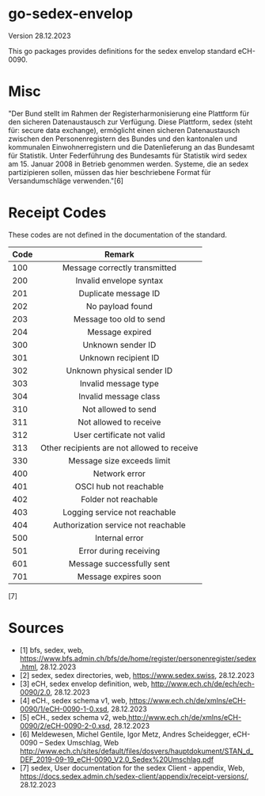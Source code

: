 # go-sedex-envelop
Version 28.12.2023

This go packages provides definitions for the sedex envelop standard eCH-0090.

# Misc
"Der Bund stellt im Rahmen der Registerharmonisierung eine Plattform für den sicheren Datenaustausch zur Verfügung. Diese Plattform, sedex (steht für: secure data exchange), 
ermöglicht einen sicheren Datenaustausch zwischen den Personenregistern des Bundes und
den kantonalen und kommunalen Einwohnerregistern und die Datenlieferung an das Bundesamt für Statistik.
Unter Federführung des Bundesamts für Statistik wird sedex am 15. Januar 2008 in Betrieb
genommen werden.
Systeme, die an sedex partizipieren sollen, müssen das hier beschriebene Format für Versandumschläge verwenden."[6]

# Receipt Codes
These codes are not defined in the documentation of the standard.

| Code    |   Remark |
|----------|:-------------:|
100 |   Message correctly transmitted
200 |   Invalid envelope syntax
201 |   Duplicate message ID
202 |   No payload found
203 |   Message too old to send
204 |   Message expired
300 |   Unknown sender ID
301 |   Unknown recipient ID
302 |   Unknown physical sender ID
303 |   Invalid message type
304 |   Invalid message class
310 |   Not allowed to send
311 |   Not allowed to receive
312 |   User certificate not valid
313 |   Other recipients are not allowed to receive
330 |   Message size exceeds limit
400 |   Network error
401 |   OSCI hub not reachable
402 |   Folder not reachable
403 |   Logging service not reachable
404 |   Authorization service not reachable
500 |   Internal error
501 |   Error during receiving
601 |   Message successfully sent
701 |   Message expires soon

[7]

# Sources
- [1] bfs, sedex, web, https://www.bfs.admin.ch/bfs/de/home/register/personenregister/sedex.html, 28.12.2023
- [2] sedex, sedex directories, web, https://www.sedex.swiss, 28.12.2023
- [3] eCH, sedex envelop definition, web, http://www.ech.ch/de/ech/ech-0090/2.0, 28.12.2023
- [4] eCH., sedex schema v1, web, https://www.ech.ch/de/xmlns/eCH-0090/1/eCH-0090-1-0.xsd, 28.12.2023
- [5] eCH., sedex schema v2, web,http://www.ech.ch/de/xmlns/eCH-0090/2/eCH-0090-2-0.xsd, 28.12.2023
- [6] Meldewesen, Michel Gentile, Igor Metz, Andres Scheidegger, eCH-0090 – Sedex Umschlag, Web http://www.ech.ch/sites/default/files/dosvers/hauptdokument/STAN_d_DEF_2019-09-19_eCH-0090_V2.0_Sedex%20Umschlag.pdf
- [7] sedex, User documentation for the sedex Client - appendix, Web, https://docs.sedex.admin.ch/sedex-client/appendix/receipt-versions/, 28.12.2023
